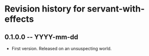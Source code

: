 # Revision history for servant-with-effects

## 0.1.0.0 -- YYYY-mm-dd

* First version. Released on an unsuspecting world.
